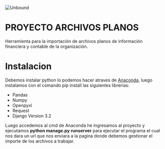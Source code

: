 ![Unbound](https://th.bing.com/th/id/OIP.H42o4GlCwjxIsgTPLa2RcwHaCe?pid=ImgDet&rs=1 "Unbound")

# PROYECTO ARCHIVOS PLANOS
Herramienta para la importación de archivos planos de información financiera y contable de la organización.

# Instalacion

Debemos instalar python lo podemos hacer atraves de [Anaconda](https://www.anaconda.com/ "Anaconda"), luego instalamos con el comando pip install las siguientes librerias:

* Pandas
* Numpy
* Openpyxl
* Request
* Django Version 3.2


Luego accedemos al cmd de Anaconda he ingresamos al proyecto y ejecutamos **python manage.py runserver** para ejecutar el programa el cual nos dara un url que nos enviara a la pagina donde debemos gestionar el importe de los archivos a trabajar.
